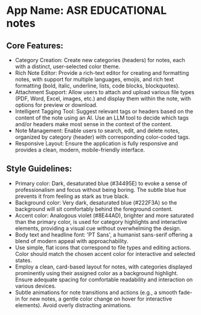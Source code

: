# **App Name**: ASR EDUCATIONAL notes

## Core Features:

- Category Creation: Create new categories (headers) for notes, each with a distinct, user-selected color theme.
- Rich Note Editor: Provide a rich-text editor for creating and formatting notes, with support for multiple languages, emojis, and rich text formatting (bold, italic, underline, lists, code blocks, blockquotes).
- Attachment Support: Allow users to attach and upload various file types (PDF, Word, Excel, images, etc.) and display them within the note, with options for preview or download.
- Intelligent Tagging Tool: Suggest relevant tags or headers based on the content of the note using an AI. Use an LLM tool to decide which tags and/or headers make most sense in the context of the content.
- Note Management: Enable users to search, edit, and delete notes, organized by category (header) with corresponding color-coded tags.
- Responsive Layout: Ensure the application is fully responsive and provides a clean, modern, mobile-friendly interface.

## Style Guidelines:

- Primary color: Dark, desaturated blue (#34495E) to evoke a sense of professionalism and focus without being boring. The subtle blue hue prevents it from feeling as stark as true black.
- Background color: Very dark, desaturated blue (#222F3A) so the background will sit comfortably behind the foreground content.
- Accent color: Analogous violet (#8E44AD), brighter and more saturated than the primary color, is used for category highlights and interactive elements, providing a visual cue without overwhelming the design.
- Body text and headline font: 'PT Sans', a humanist sans-serif offering a blend of modern appeal with approachability.
- Use simple, flat icons that correspond to file types and editing actions. Color should match the chosen accent color for interactive and selected states.
- Employ a clean, card-based layout for notes, with categories displayed prominently using their assigned color as a background highlight. Ensure adequate spacing for comfortable readability and interaction on various devices.
- Subtle animations for note transitions and actions (e.g., a smooth fade-in for new notes, a gentle color change on hover for interactive elements). Avoid overly distracting animations.